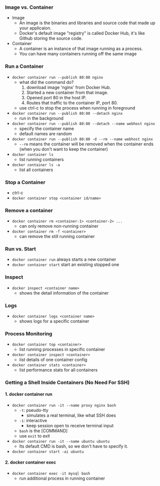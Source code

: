 ### Image vs. Container
- Image
    - An image is the binaries and libraries and source code that made up your applicaion.
    - Docker's default image "registry" is called Docker Hub, it's like Github storing the source code.
- Container
    - A container is an instance of that image running as a process.
    - You can have many containers running off the same image   


### Run a Container
- `docker container run --publish 80:80 nginx`
    - what did the command do?
        1. download image 'nginx' from Docker Hub.
        2. Started a new container from that image.
        3. Opened port 80 in the host IP.
        4. Routes that traffic to the container IP, port 80.
    - use ctrl-c to stop the process when running in foreground
- `docker container run --publish 80:80 --detach nginx`
    - run in the background
- `docker container run --publish 80:80 --detach --name webhost nginx`
    - specify the container name
    - default names are random
- `docker container run --publish 80:80 -d --rm --name webhost nginx`
    - `--rm` means the container will be removed when the container ends (when you don't want to keep the container)
- `docker container ls`
    - list running containers
- `docker container ls -a`
    - list all containers


### Stop a Container
- ctrl-c
- `docker container stop <container id/name>`


### Remove a container
- `docker container rm <container-1> <container-2> ...`
    - can only remove non-running container
- `docker container rm -f <container>`
    - can remove the still running container


### Run vs. Start
- `docker container run` always starts a new container
- `docker container start` start an existing stopped one


### Inspect
- `docker inspect <container name>`
    - shows the detail information of the container


### Logs
- `docker container logs <container name>`
    - shows logs for a specific container


### Process Monitoring
- `docker container top <container>`
    - list running processes in specific container
- `docker container inspect <container>`
    - list details of one container config
- `docker container stats <container>`
    - list performance stats for all containers


### Getting a Shell Inside Containers (No Need For SSH)
#### 1. docker container run
- `docker container run -it --name proxy nginx bash`
    - `-t`: pseudo-tty
        - simulates a real terminal, like what SSH does
    - `-i`: interactive
        - keep session open to receive terminal input
    - `bash` is the [COMMAND]
    - use `exit` to exit
- `docker container run -it --name ubuntu ubuntu`
    - Its default CMD is bash, so we don't have to specify it.
- `docker container start -ai ubuntu`

#### 2. docker container exec
- `docker container exec -it mysql bash`
    - run additional process in running container